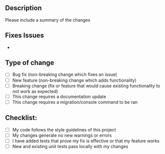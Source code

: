 ## Description

Please include a summary of the changes

## Fixes Issues
- 

## Type of change

- [ ] Bug fix (non-breaking change which fixes an issue)
- [ ] New feature (non-breaking change which adds functionality)
- [ ] Breaking change (fix or feature that would cause existing functionality to not work as expected)
- [ ] This change requires a documentation update
- [ ] This change requires a migration/console command to be ran

## Checklist:

- [ ] My code follows the style guidelines of this project
- [ ] My changes generate no new warnings or errors
- [ ] I have added tests that prove my fix is effective or that my feature works
- [ ] New and existing unit tests pass locally with my changes
